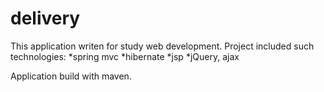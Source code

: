 # delivery
This application writen for study web development.
Project included such technologies:
 *spring mvc
 *hibernate
 *jsp
 *jQuery, ajax
 
Application build with maven.
